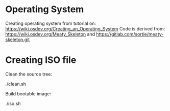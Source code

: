 # Operating System
Creating operating system from tutorial on: https://wiki.osdev.org/Creating_an_Operating_System
Code is derived from: https://wiki.osdev.org/Meaty_Skeleton and https://gitlab.com/sortie/meaty-skeleton.git

# Creating ISO file

Clean the source tree:

./clean.sh

Build bootable image:

./iso.sh